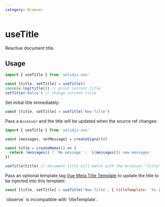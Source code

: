 ```yaml
---
category: Browser
---
```


# useTitle

Reactive document title.

## Usage

```js
import { useTitle } from 'solidjs-use'

const [title, setTitle] = useTitle()
console.log(title()) // print current title
setTitle('Hello') // change current title
```

Set initial title immediately:

```js
const [title, setTitle] = useTitle('New Title')
```

Pass a `Accessor` and the title will be updated when the source ref changes:

```js
import { useTitle } from 'solidjs-use'

const [messages, setMessage] = createSignal(0)

const title = createMemo(() => {
  return !messages() ? 'No message' : `${messages()} new messages`
})

useTitle(title) // document title will match with the Accessor "title"
```

Pass an optional template tag [Vue Meta Title Template](https://vue-meta.nuxtjs.org/guide/metainfo.html) to update the title to be injected into this template:

```js
const [title, setTitle] = useTitle('New Title', { titleTemplate: '%s | My Awesome Website' })
```

<Alert status="warning">
  <AlertIcon mr="$2_5" />
  `observe` is incompatible with `titleTemplate`.
</Alert>
